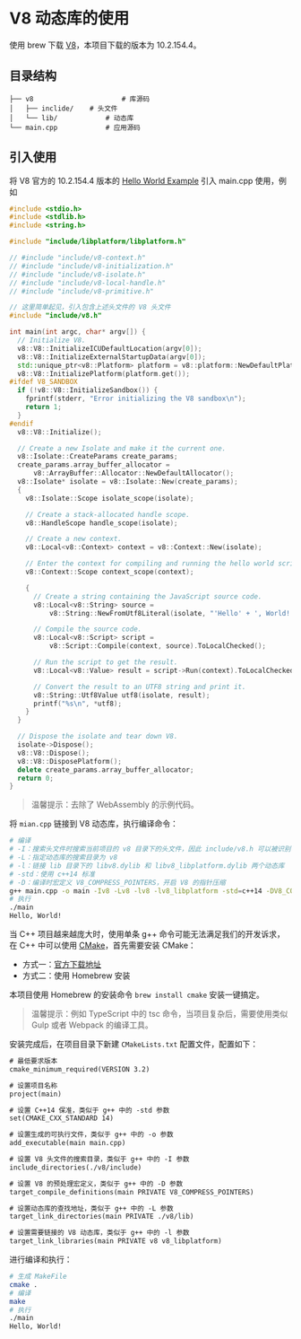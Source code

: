 # V8 动态库的使用

使用 brew 下载 [V8](https://formulae.brew.sh/formula/v8)，本项目下载的版本为 10.2.154.4。


## 目录结构

``` 
├── v8 						# 库源码
│   ├── inclide/ 	# 头文件
│   └── lib/			# 动态库
└── main.cpp 			# 应用源码
```

## 引入使用

将 V8 官方的 10.2.154.4 版本的 [Hello World Example](https://github.com/v8/v8/blob/10.2.154.4/samples/hello-world.cc) 引入 main.cpp 使用，例如

``` c++
#include <stdio.h>
#include <stdlib.h>
#include <string.h>

#include "include/libplatform/libplatform.h"

// #include "include/v8-context.h"
// #include "include/v8-initialization.h"
// #include "include/v8-isolate.h"
// #include "include/v8-local-handle.h"
// #include "include/v8-primitive.h"

// 这里简单起见，引入包含上述头文件的 V8 头文件
#include "include/v8.h"

int main(int argc, char* argv[]) {
  // Initialize V8.
  v8::V8::InitializeICUDefaultLocation(argv[0]);
  v8::V8::InitializeExternalStartupData(argv[0]);
  std::unique_ptr<v8::Platform> platform = v8::platform::NewDefaultPlatform();
  v8::V8::InitializePlatform(platform.get());
#ifdef V8_SANDBOX
  if (!v8::V8::InitializeSandbox()) {
    fprintf(stderr, "Error initializing the V8 sandbox\n");
    return 1;
  }
#endif
  v8::V8::Initialize();

  // Create a new Isolate and make it the current one.
  v8::Isolate::CreateParams create_params;
  create_params.array_buffer_allocator =
      v8::ArrayBuffer::Allocator::NewDefaultAllocator();
  v8::Isolate* isolate = v8::Isolate::New(create_params);
  {
    v8::Isolate::Scope isolate_scope(isolate);

    // Create a stack-allocated handle scope.
    v8::HandleScope handle_scope(isolate);

    // Create a new context.
    v8::Local<v8::Context> context = v8::Context::New(isolate);

    // Enter the context for compiling and running the hello world script.
    v8::Context::Scope context_scope(context);

    {
      // Create a string containing the JavaScript source code.
      v8::Local<v8::String> source =
          v8::String::NewFromUtf8Literal(isolate, "'Hello' + ', World!'");

      // Compile the source code.
      v8::Local<v8::Script> script =
          v8::Script::Compile(context, source).ToLocalChecked();

      // Run the script to get the result.
      v8::Local<v8::Value> result = script->Run(context).ToLocalChecked();

      // Convert the result to an UTF8 string and print it.
      v8::String::Utf8Value utf8(isolate, result);
      printf("%s\n", *utf8);
    }
  }

  // Dispose the isolate and tear down V8.
  isolate->Dispose();
  v8::V8::Dispose();
  v8::V8::DisposePlatform();
  delete create_params.array_buffer_allocator;
  return 0;
}
```

> 温馨提示：去除了 WebAssembly 的示例代码。


将 `mian.cpp` 链接到 V8 动态库，执行编译命令：

``` bash
# 编译
# -I：搜索头文件时搜索当前项目的 v8 目录下的头文件，因此 include/v8.h 可以被识别
# -L：指定动态库的搜索目录为 v8
# -l：链接 lib 目录下的 libv8.dylib 和 libv8_libplatform.dylib 两个动态库
# -std：使用 c++14 标准
# -D：编译时宏定义 V8_COMPRESS_POINTERS，开启 V8 的指针压缩
g++ main.cpp -o main -Iv8 -Lv8 -lv8 -lv8_libplatform -std=c++14 -DV8_COMPRESS_POINTERS
# 执行
./main
Hello, World!
```

当 C++ 项目越来越庞大时，使用单条 g++ 命令可能无法满足我们的开发诉求，在 C++ 中可以使用 [CMake](https://cmake.org/)，首先需要安装 CMake：

- 方式一：[官方下载地址](https://cmake.org/download/)
- 方式二：使用 Homebrew 安装

本项目使用 Homebrew 的安装命令 `brew install cmake` 安装一键搞定。

> 温馨提示：例如 TypeScript 中的 tsc 命令，当项目复杂后，需要使用类似 Gulp 或者 Webpack 的编译工具。


安装完成后，在项目目录下新建 `CMakeLists.txt` 配置文件，配置如下：

``` txt
# 最低要求版本
cmake_minimum_required(VERSION 3.2)

# 设置项目名称
project(main)

# 设置 C++14 保准，类似于 g++ 中的 -std 参数
set(CMAKE_CXX_STANDARD 14)

# 设置生成的可执行文件，类似于 g++ 中的 -o 参数
add_executable(main main.cpp)

# 设置 V8 头文件的搜索目录，类似于 g++ 中的 -I 参数
include_directories(./v8/include)

# 设置 V8 的预处理宏定义，类似于 g++ 中的 -D 参数
target_compile_definitions(main PRIVATE V8_COMPRESS_POINTERS)

# 设置动态库的查找地址，类似于 g++ 中的 -L 参数
target_link_directories(main PRIVATE ./v8/lib)

# 设置需要链接的 V8 动态库，类似于 g++ 中的 -l 参数
target_link_libraries(main PRIVATE v8 v8_libplatform)
```

进行编译和执行：

```bash
# 生成 MakeFile
cmake .
# 编译
make
# 执行
./main
Hello, World!
```